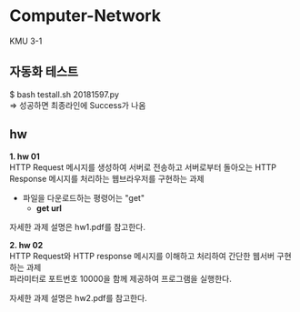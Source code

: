 # Computer-Network
KMU 3-1    

## 자동화 테스트
$ bash testall.sh 20181597.py    
⇒ 성공하면 최종라인에 Success가 나옴    

## hw
**1. hw 01**    
HTTP Request 메시지를 생성하여 서버로 전송하고 서버로부터 돌아오는 HTTP Response 메시지를 처리하는 웹브라우저를 구현하는 과제    

* 파일을 다운로드하는 평령어는 "get"    
  * **get url**    
      
자세한 과제 설명은 hw1.pdf를 참고한다.

**2. hw 02**    
HTTP Request와 HTTP response 메시지를 이해하고 처리하여 간단한 웹서버 구현하는 과제    
파라미터로 포트번호 10000을 함께 제공하여 프로그램을 실행한다.    
    
자세한 과제 설명은 hw2.pdf를 참고한다.    
